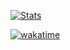 [![Stats](https://github-readme-stats.vercel.app/api?username=BlakeFernandes&show_icons=true&bg_color=011627&text_color=13c4fe&title_color=1c74f3&icon_color=1c74f3&hide_border=true)](https://github.com/anuraghazra/github-readme-stats)

[![wakatime](https://github-readme-stats.vercel.app/api/wakatime?username=BlakeF14&layout=compact&show_icons=true&bg_color=011627&text_color=13c4fe&title_color=1c74f3&icon_color=1c74f3&hide_border=true)](https://wakatime.com/@3fdddb17-7097-4775-9ad5-ae54793eade2)
